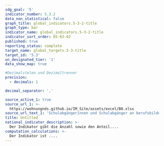 ```yaml
---
sdg_goal: '5'
indicator_number: 5.3.2
data_non_statistical: false
graph_title: global_indicators.5-3-2-title
graph_type: bar
indicator_name: global_indicators.5-3-2-title
indicator_sort_order: 05-03-02
published: true
reporting_status: complete
target_name: global_targets.5-3-title
target_id: '5.3'
un_designated_tier: '1'
data_show_map: true

#Dezimalstelen und Dezimaltrenner
precision:
  - decimals: 1

decimal_separator: ','

source_active_1: true
source_url_1: >-
  https://wohnungnds.github.io/IM_Site/assets/excel/B8.xlsx
source_url_text_1: 'Schulabgängerinnen und Schulabgänger an berufsbildenden Schulen nach Schulart und Schulabschluss'
title: Untitled
national_indicator_description: >-
  Der Indikator gibt die Anzahl sowie den Anteil....
computation_calculations: >-
  Der Indikator ist ....
---
```

